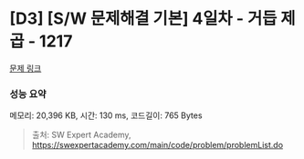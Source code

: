 # [D3] [S/W 문제해결 기본] 4일차 - 거듭 제곱 - 1217 

[문제 링크](https://swexpertacademy.com/main/code/problem/problemDetail.do?contestProbId=AV14dUIaAAUCFAYD) 

### 성능 요약

메모리: 20,396 KB, 시간: 130 ms, 코드길이: 765 Bytes



> 출처: SW Expert Academy, https://swexpertacademy.com/main/code/problem/problemList.do